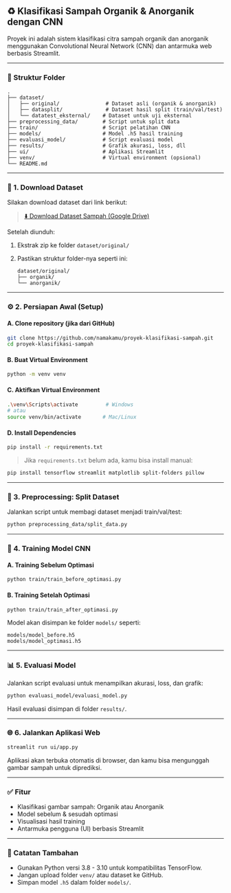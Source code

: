 ## ♻️ Klasifikasi Sampah Organik & Anorganik dengan CNN

Proyek ini adalah sistem klasifikasi citra sampah organik dan anorganik menggunakan Convolutional Neural Network (CNN) dan antarmuka web berbasis Streamlit.

---

### 📁 Struktur Folder

```
.
├── dataset/
│   ├── original/               # Dataset asli (organik & anorganik)
│   ├── datasplit/              # Dataset hasil split (train/val/test)
│   └── datatest_eksternal/    # Dataset untuk uji eksternal
├── preprocessing_data/        # Script untuk split data
├── train/                     # Script pelatihan CNN
├── models/                    # Model .h5 hasil training
├── evaluasi_model/            # Script evaluasi model
├── results/                   # Grafik akurasi, loss, dll
├── ui/                        # Aplikasi Streamlit
├── venv/                      # Virtual environment (opsional)
└── README.md
```

---

### 🔗 1. Download Dataset

Silakan download dataset dari link berikut:

> [⬇️ Download Dataset Sampah (Google Drive)](https://drive.google.com/drive/folders/1bQ0ssWYgL2p_xkg6L5Ihl_UIWHfZfPT8?usp=drive_link)

Setelah diunduh:

1. Ekstrak zip ke folder `dataset/original/`
2. Pastikan struktur folder-nya seperti ini:

   ```
   dataset/original/
   ├── organik/
   └── anorganik/
   ```

---

### ⚙️ 2. Persiapan Awal (Setup)

#### A. **Clone repository (jika dari GitHub)**

```bash
git clone https://github.com/namakamu/proyek-klasifikasi-sampah.git
cd proyek-klasifikasi-sampah
```

#### B. **Buat Virtual Environment**

```bash
python -m venv venv
```

#### C. **Aktifkan Virtual Environment**

```bash
.\venv\Scripts\activate         # Windows
# atau
source venv/bin/activate       # Mac/Linux
```

#### D. **Install Dependencies**

```bash
pip install -r requirements.txt
```

> Jika `requirements.txt` belum ada, kamu bisa install manual:

```bash
pip install tensorflow streamlit matplotlib split-folders pillow
```

---

### 💠 3. Preprocessing: Split Dataset

Jalankan script untuk membagi dataset menjadi train/val/test:

```bash
python preprocessing_data/split_data.py
```

---

### 🤖 4. Training Model CNN

#### A. Training Sebelum Optimasi

```bash
python train/train_before_optimasi.py
```

#### B. Training Setelah Optimasi

```bash
python train/train_after_optimasi.py
```

Model akan disimpan ke folder `models/` seperti:

```
models/model_before.h5
models/model_optimasi.h5
```

---

### 📊 5. Evaluasi Model

Jalankan script evaluasi untuk menampilkan akurasi, loss, dan grafik:

```bash
python evaluasi_model/evaluasi_model.py
```

Hasil evaluasi disimpan di folder `results/`.

---

### 🌐 6. Jalankan Aplikasi Web

```bash
streamlit run ui/app.py
```

Aplikasi akan terbuka otomatis di browser, dan kamu bisa mengunggah gambar sampah untuk diprediksi.

---

### ✅ Fitur

* Klasifikasi gambar sampah: Organik atau Anorganik
* Model sebelum & sesudah optimasi
* Visualisasi hasil training
* Antarmuka pengguna (UI) berbasis Streamlit

---

### 📌 Catatan Tambahan

* Gunakan Python versi 3.8 - 3.10 untuk kompatibilitas TensorFlow.
* Jangan upload folder `venv/` atau dataset ke GitHub.
* Simpan model `.h5` dalam folder `models/`.

